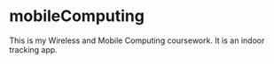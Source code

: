 # mobileComputing

This is my Wireless and Mobile Computing coursework. It is an indoor tracking app.
